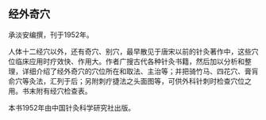 ## 经外奇穴

承淡安编撰，刊于1952年。

人体十二经穴以外，还有奇穴、别穴，最早散见于唐宋以前的针灸著作中，这些穴位临床应用时疗效快、作用大。作者广搜古代各种针灸书籍，然后加以分析和整理，详细介绍了经外奇穴的穴位所在和取法、主治等；并把骑竹马、四花穴、膏肓俞穴等灸法，汇列于后；另附刺疔捷法之头面图等，可供外科针刺时检查穴位之用。书末附有经穴检查表。

本书1952年由中国针灸科学研究社出版。
